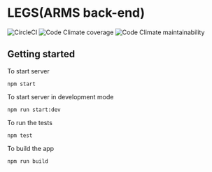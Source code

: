 # LEGS(ARMS back-end)
![CircleCI](https://img.shields.io/circleci/build/github/armadillo-apps/legs.svg)
![Code Climate coverage](https://img.shields.io/codeclimate/coverage/armadillo-apps/legs.svg)
![Code Climate maintainability](https://img.shields.io/codeclimate/maintainability/armadillo-apps/legs.svg)



## Getting started

To start server

```
npm start
```

To start server in development mode

```
npm run start:dev
```

To run the tests

```
npm test
```

To build the app

```
npm run build
```
